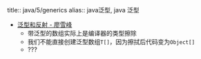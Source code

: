 title:: java/5/generics
alias:: java泛型, java 泛型

- [泛型和反射 - 廖雪峰](https://www.liaoxuefeng.com/wiki/1252599548343744/1265105940850016)
  - 带泛型的数组实际上是编译器的类型擦除
  - 我们不能直接创建泛型数组`T[]`，因为擦拭后代码变为`Object[]`
  - ???